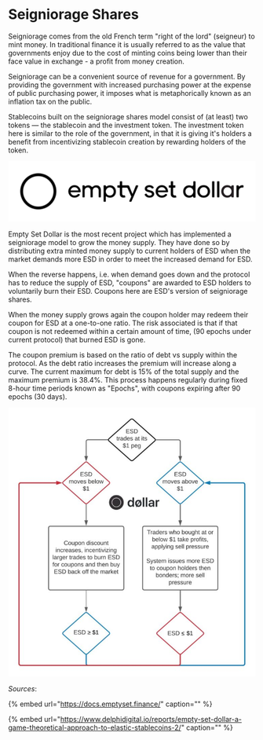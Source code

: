# Seigniorage Shares

Seigniorage comes from the old French term "right of the lord" \(seigneur\) to mint money. In traditional finance it is usually referred to as the value that governments enjoy due to the cost of minting coins being lower than their face value in exchange - a profit from money creation.

Seigniorage can be a convenient source of revenue for a government. By providing the government with increased purchasing power at the expense of public purchasing power, it imposes what is metaphorically known as an inflation tax on the public.

Stablecoins built on the seigniorage shares model consist of \(at least\) two tokens — the stablecoin and the investment token. The investment token here is similar to the role of the government, in that it is giving it's holders a benefit from incentivizing stablecoin creation by rewarding holders of the token.

![](../.gitbook/assets/image%20%2894%29.png)

Empty Set Dollar is the most recent project which has implemented a seigniorage model to grow the money supply. They have done so by distributing extra minted money supply to current holders of ESD when the market demands more ESD in order to meet the increased demand for ESD.

When the reverse happens, i.e. when demand goes down and the protocol has to reduce the supply of ESD, "coupons" are awarded to ESD holders to voluntarily burn their ESD. Coupons here are ESD's version of seigniorage shares.

When the money supply grows again the coupon holder may redeem their coupon for ESD at a one-to-one ratio. The risk associated is that if that coupon is not redeemed within a certain amount of time, \(90 epochs under current protocol\) that burned ESD is gone.

The coupon premium is based on the ratio of debt vs supply within the protocol. As the debt ratio increases the premium will increase along a curve. The current maximum for debt is 15% of the total supply and the maximum premium is 38.4%. This process happens regularly during fixed 8-hour time periods known as "Epochs", with coupons expiring after 90 epochs \(30 days\).

![](../.gitbook/assets/image%20%2826%29.png)

_Sources_:

{% embed url="https://docs.emptyset.finance/" caption="" %}

{% embed url="https://www.delphidigital.io/reports/empty-set-dollar-a-game-theoretical-approach-to-elastic-stablecoins-2/" caption="" %}

